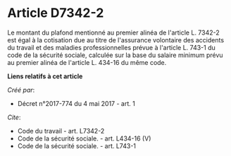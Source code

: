 # Article D7342-2

Le montant du plafond mentionné au premier alinéa de l'article L. 7342-2 est égal à la cotisation due au titre de l'assurance
volontaire des accidents du travail et des maladies professionnelles prévue à l'article L. 743-1 du code de la sécurité
sociale, calculée sur la base du salaire minimum prévu au premier alinéa de l'article L. 434-16 du même code.

**Liens relatifs à cet article**

_Créé par_:

  - Décret n°2017-774 du 4 mai 2017 - art. 1

_Cite_:

  - Code du travail - art. L7342-2
  - Code de la sécurité sociale. - art. L434-16 (V)
  - Code de la sécurité sociale. - art. L743-1
